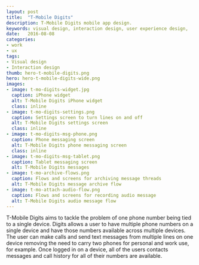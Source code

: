 ```yaml
---
layout: post
title:  "T-Mobile Digits"
description: T-Mobile Digits mobile app design.
keywords: visual design, interaction design, user experience design,
date:   2016-08-08
categories: 
- work
- ux
tags:
- Visual design
- Interaction design
thumb: hero-t-mobile-digits.png
hero: hero-t-mobile-digits-wide.png
images: 
- image: t-mo-digits-widget.jpg
  caption: iPhone widget
  alt: T-Mobile Digits iPhone widget
  class: inline
- image: t-mo-digits-settings.png
  caption: Settings screen to turn lines on and off
  alt: T-Mobile Digits settings screen
  class: inline
- image: t-mo-digits-msg-phone.png
  caption: Phone messaging screen
  alt: T-Mobile Digits phone messaging screen
  class: inline
- image: t-mo-digits-msg-tablet.png
  caption: Tablet messaging screen
  alt: T-Mobile Digits messages
- image: t-mo-archive-flows.png
  caption: Flows and screens for archiving message threads
  alt: T-Mobile Digits message archive flow
- image: t-mo-attach-audio-flow.png
  caption: Flows and screens for recording audio message
  alt: T-Mobile Digits audio message flow
---
```

T-Mobile Digits aims to tackle the problem of one phone number being tied to a single device. Digits allows a user to have multiple phone numbers on a single device and have those numbers available across multiple devices. The user can make calls and send text messages from multiple lines on one device removing the need to carry two phones for personal and work use, for example. Once logged in on a device, all of the users contacts messages and call history for all of their numbers are available.

